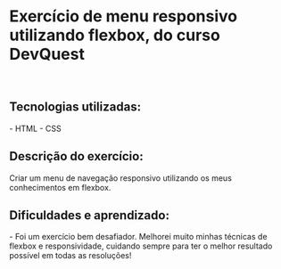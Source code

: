 <h1>Exercício de menu responsivo utilizando flexbox, do curso DevQuest</h1>

<br>

<h2>Tecnologias utilizadas:</h2>
- HTML
- CSS

<br>

<h2> Descrição do exercício:</h2>
Criar um menu de navegação responsivo utilizando os meus conhecimentos em flexbox.

<h2>Dificuldades e aprendizado:</h2>
- Foi um exercício bem desafiador. Melhorei muito minhas técnicas de flexbox e responsividade, cuidando sempre para ter o melhor resultado possível em todas as resoluções!

